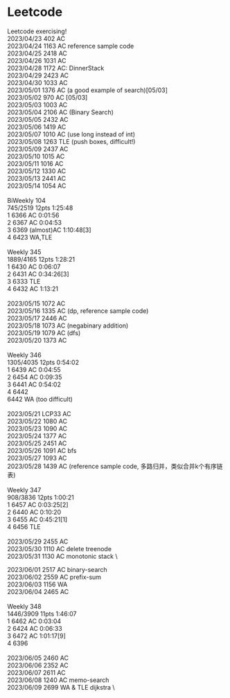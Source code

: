 # Leetcode
Leetcode exercising! \
2023/04/23 402  AC \
2023/04/24 1163 AC reference sample code \
2023/04/25 2418 AC \
2023/04/26 1031 AC \
2023/04/28 1172 AC: DinnerStack \
2023/04/29 2423 AC \
2023/04/30 1033 AC \
2023/05/01 1376 AC (a good example of search)[05/03] \
2023/05/02 970  AC [05/03] \
2023/05/03 1003 AC \
2023/05/04 2106 AC (Binary Search) \
2023/05/05 2432 AC \
2023/05/06 1419 AC \
2023/05/07 1010 AC (use long instead of int) \
2023/05/08 1263 TLE (push boxes, difficult!) \
2023/05/09 2437 AC \
2023/05/10 1015 AC \
2023/05/11 1016 AC \
2023/05/12 1330 AC \
2023/05/13 2441 AC \
2023/05/14 1054 AC \
\
BiWeekly 104 \
745/2519  12pts  1:25:48 \
1  6366  AC  0:01:56 \
2  6367  AC  0:04:53 \
3  6369  (almost)AC  1:10:48[3] \
4  6423  WA,TLE \
\
Weekly 345 \
1889/4165  12pts  1:28:21 \
1  6430  AC  0:06:07 \
2  6431  AC  0:34:26[3] \
3  6333  TLE \
4  6432  AC  1:13:21 \
\
2023/05/15 1072 AC \
2023/05/16 1335 AC (dp, reference sample code) \
2023/05/17 2446 AC \
2023/05/18 1073 AC (negabinary addition) \
2023/05/19 1079 AC (dfs) \
2023/05/20 1373 AC \
\
Weekly 346 \
1305/4035  12pts  0:54:02 \
1  6439  AC  0:04:55 \
2  6454  AC  0:09:35 \
3  6441  AC  0:54:02 \
4  6442 \
6442 WA (too difficult) \
\
2023/05/21 LCP33 AC \
2023/05/22 1080 AC \
2023/05/23 1090 AC \
2023/05/24 1377 AC \
2023/05/25 2451 AC \
2023/05/26 1091 AC bfs \
2023/05/27 1093 AC \
2023/05/28 1439 AC (reference sample code, 多路归并，类似合并k个有序链表) \
\
Weekly 347 \
908/3836  12pts  1:00:21 \
1  6457  AC  0:03:25[2] \
2  6440  AC  0:10:20 \
3  6455  AC  0:45:21[1] \
4  6456  TLE \
\
2023/05/29 2455 AC \
2023/05/30 1110 AC delete treenode \
2023/05/31 1130 AC monotonic stack \

2023/06/01 2517 AC binary-search \
2023/06/02 2559 AC prefix-sum \
2023/06/03 1156 WA \
2023/06/04 2465 AC \
\
Weekly 348 \
1446/3909  11pts  1:46:07 \
1  6462  AC  0:03:04 \
2  6424  AC  0:06:33 \
3  6472  AC  1:01:17[9] \
4  6396  \
\
2023/06/05 2460 AC \
2023/06/06 2352 AC \
2023/06/07 2611 AC \
2023/06/08 1240 AC memo-search \
2023/06/09 2699 WA & TLE dijkstra \
